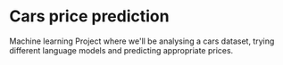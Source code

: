 # Cars price prediction
Machine learning Project where we'll be analysing a cars dataset, trying different language models and predicting appropriate prices.
